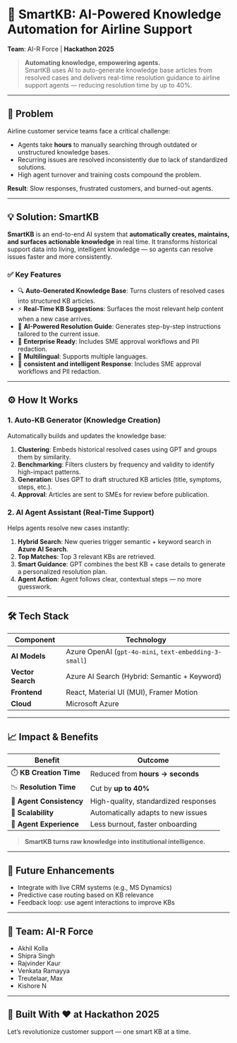 # 🚀 SmartKB: AI-Powered Knowledge Automation for Airline Support

**Team**: AI-R Force | **Hackathon 2025**

> **Automating knowledge, empowering agents.**  
> SmartKB uses AI to auto-generate knowledge base articles from resolved cases and delivers real-time resolution guidance to airline support agents — reducing resolution time by up to 40%.

---

## 🎯 Problem

Airline customer service teams face a critical challenge:

- Agents take **hours** to manually searching through outdated or unstructured knowledge bases.
- Recurring issues are resolved inconsistently due to lack of standardized solutions.
- High agent turnover and training costs compound the problem.

**Result**: Slow responses, frustrated customers, and burned-out agents.

---

## 💡 Solution: SmartKB

**SmartKB** is an end-to-end AI system that **automatically creates, maintains, and surfaces actionable knowledge** in real time. It transforms historical support data into living, intelligent knowledge — so agents can resolve issues faster and more consistently.

### ✅ Key Features

- 🔍 **Auto-Generated Knowledge Base**: Turns clusters of resolved cases into structured KB articles.
- ⚡ **Real-Time KB Suggestions**: Surfaces the most relevant help content when a new case arrives.
- 🤖 **AI-Powered Resolution Guide**: Generates step-by-step instructions tailored to the current issue.
- 🔐 **Enterprise Ready**: Includes SME approval workflows and PII redaction.
- 🔐 **Multilingual**: Supports multiple languages.
- 🔐 **consistent and intelligent Response**: Includes SME approval workflows and PII redaction.

---

## ⚙️ How It Works

### 1. **Auto-KB Generator** (Knowledge Creation)

Automatically builds and updates the knowledge base:

1. **Clustering**: Embeds historical resolved cases using GPT and groups them by similarity.
2. **Benchmarking**: Filters clusters by frequency and validity to identify high-impact patterns.
3. **Generation**: Uses GPT to draft structured KB articles (title, symptoms, steps, etc.).
4. **Approval**: Articles are sent to SMEs for review before publication.

### 2. **AI Agent Assistant** (Real-Time Support)

Helps agents resolve new cases instantly:

1. **Hybrid Search**: New queries trigger semantic + keyword search in **Azure AI Search**.
2. **Top Matches**: Top 3 relevant KBs are retrieved.
3. **Smart Guidance**: GPT combines the best KB + case details to generate a personalized resolution plan.
4. **Agent Action**: Agent follows clear, contextual steps — no more guesswork.

---

## 🛠️ Tech Stack

| Component         | Technology                                             |
| ----------------- | ------------------------------------------------------ |
| **AI Models**     | Azure OpenAI (`gpt-4o-mini`, `text-embedding-3-small`) |
| **Vector Search** | Azure AI Search (Hybrid: Semantic + Keyword)           |
| **Frontend**      | React, Material UI (MUI), Framer Motion                |
| **Cloud**         | Microsoft Azure                                        |

---

## 📈 Impact & Benefits

| Benefit                  | Outcome                              |
| ------------------------ | ------------------------------------ |
| ⏱️ **KB Creation Time**  | Reduced from **hours → seconds**     |
| 📉 **Resolution Time**   | Cut by **up to 40%**                 |
| 🧠 **Agent Consistency** | High-quality, standardized responses |
| 🔁 **Scalability**       | Automatically adapts to new issues   |
| 👥 **Agent Experience**  | Less burnout, faster onboarding      |

> **SmartKB turns raw knowledge into institutional intelligence.**

---

## 🧪 Future Enhancements

- Integrate with live CRM systems (e.g., MS Dynamics)
- Predictive case routing based on KB relevance
- Feedback loop: use agent interactions to improve KBs

---

## 🤝 Team: AI-R Force

- Akhil Kolla
- Shipra Singh
- Rajvinder Kaur
- Venkata Ramayya
- Treutelaar, Max
- Kishore N

---

## 🏁 Built With ❤️ at Hackathon 2025

Let’s revolutionize customer support — one smart KB at a time.
